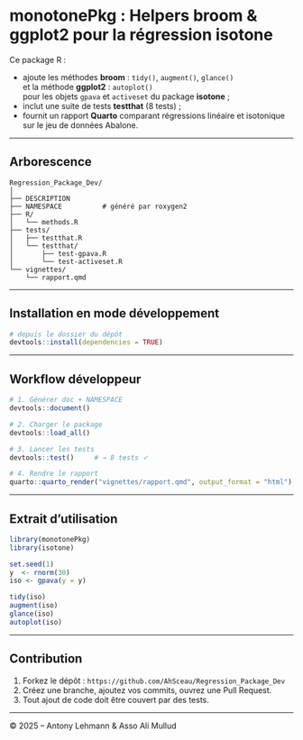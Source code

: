# monotonePkg : Helpers broom & ggplot2 pour la régression isotone

Ce package R :

- ajoute les méthodes **broom** : `tidy()`, `augment()`, `glance()`  
  et la méthode **ggplot2** : `autoplot()`  
  pour les objets `gpava` et `activeset` du package **isotone** ;
- inclut une suite de tests **testthat** (8 tests) ;
- fournit un rapport **Quarto** comparant régressions linéaire et isotonique
  sur le jeu de données Abalone.

---

## Arborescence

```
Regression_Package_Dev/
│
├── DESCRIPTION
├── NAMESPACE          # généré par roxygen2
├── R/
│   └── methods.R
├── tests/
│   ├── testthat.R
│   └── testthat/
│       ├── test-gpava.R
│       └── test-activeset.R
└── vignettes/
    └── rapport.qmd
```

---

## Installation en mode développement

```r
# depuis le dossier du dépôt
devtools::install(dependencies = TRUE)
```

---

## Workflow développeur

```r
# 1. Générer doc + NAMESPACE
devtools::document()

# 2. Charger le package
devtools::load_all()

# 3. Lancer les tests
devtools::test()     # → 8 tests ✓

# 4. Rendre le rapport
quarto::quarto_render("vignettes/rapport.qmd", output_format = "html")
```

---

## Extrait d’utilisation

```r
library(monotonePkg)
library(isotone)

set.seed(1)
y  <- rnorm(30)
iso <- gpava(y = y)

tidy(iso)
augment(iso)
glance(iso)
autoplot(iso)
```

---

## Contribution

1. Forkez le dépôt : `https://github.com/AhSceau/Regression_Package_Dev`
2. Créez une branche, ajoutez vos commits, ouvrez une Pull Request.
3. Tout ajout de code doit être couvert par des tests.

---

© 2025 – Antony Lehmann & Asso Ali Mullud
